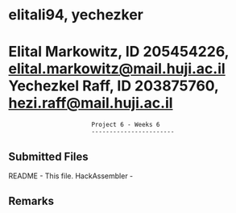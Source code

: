elitali94, yechezker
===============================================================================
Elital Markowitz, ID 205454226, elital.markowitz@mail.huji.ac.il
Yechezkel Raff, ID 203875760, hezi.raff@mail.huji.ac.il
===============================================================================

                           Project 6 - Weeks 6
                           ----------------------- 
  

Submitted Files
---------------
README - This file.
HackAssembler - 

 

Remarks
-------
